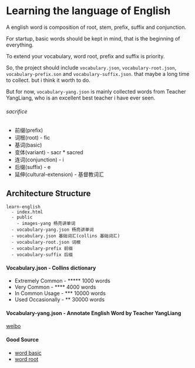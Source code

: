 # Learning the language of English

A english word is composition of root, stem, prefix, suffix and conjunction.

For startup, basic words should be kept in mind, that is the beginning of everything.

To extend your vocabulary, word root, prefix and suffix is priority.

So, the project should include `vocabulary.json`, `vocabulary-root.json`, `vocabulary-prefix.son` and `vocabulary-suffix.json`. that maybe a long time to collect. but i think it worth to do.

But for now, `vocabulary-yang.json` is mainly collected words from Teacher YangLiang, who is an excellent best teacher i have ever seen.

###### sacrifice
* 前缀(prefix)
* 词根(root) - fic
* 基词(basic)
* 变体(variant) - sacr * sacred
* 连词(conjunction) - i
* 后缀(suffix) - e
* 延伸(cultural-extension) - 基督教词汇

## Architecture Structure

```
learn-english
  - index.html
  - public
    - images-yang 杨亮讲单词
  - vocabulary-yang.json 杨亮讲单词
  - vocabulary.json 基础词汇(collins 基础词汇)
  - vocabulary-root.json 词根
  - vocabulary-prefix 前缀
  - vocabulary-suffix 后缀
```

#### Vocabulary.json - Collins dictionary
* Extremely Common - ***** 1000 words
* Very Common - **** 4000 words
* In Common Usage - *** 10000 words
* Used Occasionally - ** 30000 words

#### Vocabulary-yang.json - Annotate English Word by Teacher YangLiang
[weibo](https://www.weibo.com/yangliang1218)


#### Good Source
* [word basic](http://www.manythings.org/vocabulary/lists/l/words.php?f=ogden)
* [word root](https://www.fluentu.com/blog/english/english-word-roots/)